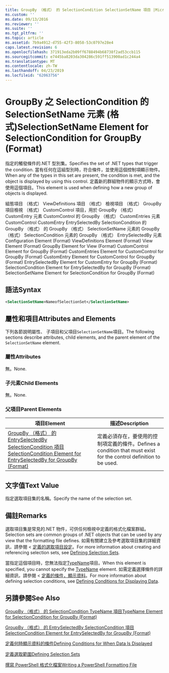 ```yaml
---
title: GroupBy （格式） 的 SelectionCondition SelectionSetName 項目 |Microsoft Docs
ms.custom: ''
ms.date: 09/13/2016
ms.reviewer: ''
ms.suite: ''
ms.tgt_pltfrm: ''
ms.topic: article
ms.assetid: 7b9a4912-d755-42f3-8058-53c0797e28e4
caps.latest.revision: 6
ms.openlocfilehash: 371913eda2b09ff6788494b68738f2ad53ccb115
ms.sourcegitcommit: e7445ba8203da304286c591ff513900ad1c244a4
ms.translationtype: MT
ms.contentlocale: zh-TW
ms.lasthandoff: 04/23/2019
ms.locfileid: "62063756"
---
```

# <a name="selectionsetname-element-for-selectioncondition-for-groupby-format"></a><span data-ttu-id="403b6-102">GroupBy 之 SelectionCondition 的 SelectionSetName 元素 (格式)</span><span class="sxs-lookup"><span data-stu-id="403b6-102">SelectionSetName Element for SelectionCondition for GroupBy (Format)</span></span>

<span data-ttu-id="403b6-103">指定的觸發條件的.NET 型別集。</span><span class="sxs-lookup"><span data-stu-id="403b6-103">Specifies the set of .NET types that trigger the condition.</span></span> <span data-ttu-id="403b6-104">當有任何在這組型別時，符合條件，並使用這個控制項顯示物件。</span><span class="sxs-lookup"><span data-stu-id="403b6-104">When any of the types in this set are present, the condition is met, and the object is displayed by using this control.</span></span> <span data-ttu-id="403b6-105">定義新的群組物件的顯示方式時，會使用這個項目。</span><span class="sxs-lookup"><span data-stu-id="403b6-105">This element is used when defining how a new group of objects is displayed.</span></span>

<span data-ttu-id="403b6-106">組態項目 （格式） ViewDefinitions 項目 （格式） 檢視項目 （格式） GroupBy 項目檢視 （格式） CustomControl 項目，用於 GroupBy （格式） CustomEntry 元素 CustomControl 的 GroupBy （格式） CustomEntries 元素CustomControl CustomEntry EntrySelectedBy SelectionCondition 的 GroupBy （格式） 的 GroupBy （格式） SelectionSetName 元素的 GroupBy （格式） SelectionCondition 元素的 GroupBy （格式） EntrySelectedBy 元素</span><span class="sxs-lookup"><span data-stu-id="403b6-106">Configuration Element (Format) ViewDefinitions Element (Format) View Element (Format) GroupBy Element for View (Format) CustomControl Element for GroupBy (Format) CustomEntries Element for CustomControl for GroupBy (Format) CustomEntry Element for CustomControl for GroupBy (Format) EntrySelectedBy Element for CustomEntry for GroupBy (Format) SelectionCondition Element for EntrySelectedBy for GroupBy (Format) SelectionSetName Element for SelectionCondition for GroupBy (Format)</span></span>

## <a name="syntax"></a><span data-ttu-id="403b6-107">語法</span><span class="sxs-lookup"><span data-stu-id="403b6-107">Syntax</span></span>

```xml
<SelectionSetName>NameofSelectionSet</SelectionSetName>
```

## <a name="attributes-and-elements"></a><span data-ttu-id="403b6-108">屬性和項目</span><span class="sxs-lookup"><span data-stu-id="403b6-108">Attributes and Elements</span></span>

<span data-ttu-id="403b6-109">下列各節說明屬性、 子項目和父項目`SelectionSetName`項目。</span><span class="sxs-lookup"><span data-stu-id="403b6-109">The following sections describe attributes, child elements, and the parent element of the `SelectionSetName` element.</span></span>

### <a name="attributes"></a><span data-ttu-id="403b6-110">屬性</span><span class="sxs-lookup"><span data-stu-id="403b6-110">Attributes</span></span>

<span data-ttu-id="403b6-111">無。</span><span class="sxs-lookup"><span data-stu-id="403b6-111">None.</span></span>

### <a name="child-elements"></a><span data-ttu-id="403b6-112">子元素</span><span class="sxs-lookup"><span data-stu-id="403b6-112">Child Elements</span></span>

<span data-ttu-id="403b6-113">無。</span><span class="sxs-lookup"><span data-stu-id="403b6-113">None.</span></span>

### <a name="parent-elements"></a><span data-ttu-id="403b6-114">父項目</span><span class="sxs-lookup"><span data-stu-id="403b6-114">Parent Elements</span></span>

|<span data-ttu-id="403b6-115">項目</span><span class="sxs-lookup"><span data-stu-id="403b6-115">Element</span></span>|<span data-ttu-id="403b6-116">描述</span><span class="sxs-lookup"><span data-stu-id="403b6-116">Description</span></span>|
|-------------|-----------------|
|[<span data-ttu-id="403b6-117">GroupBy （格式） 的 EntrySelectedBy SelectionCondition 項目</span><span class="sxs-lookup"><span data-stu-id="403b6-117">SelectionCondition Element for EntrySelectedBy for GroupBy (Format)</span></span>](./selectioncondition-element-for-entryselectedby-for-groupby-format.md)|<span data-ttu-id="403b6-118">定義必須存在，要使用的控制項定義的條件。</span><span class="sxs-lookup"><span data-stu-id="403b6-118">Defines a condition that must exist for the control definition to be used.</span></span>|

## <a name="text-value"></a><span data-ttu-id="403b6-119">文字值</span><span class="sxs-lookup"><span data-stu-id="403b6-119">Text Value</span></span>

<span data-ttu-id="403b6-120">指定選取項目集的名稱。</span><span class="sxs-lookup"><span data-stu-id="403b6-120">Specify the name of the selection set.</span></span>

## <a name="remarks"></a><span data-ttu-id="403b6-121">備註</span><span class="sxs-lookup"><span data-stu-id="403b6-121">Remarks</span></span>

<span data-ttu-id="403b6-122">選取項目集是常見的.NET 物件，可供任何檢視中定義的格式化檔案群組。</span><span class="sxs-lookup"><span data-stu-id="403b6-122">Selection sets are common groups of .NET objects that can be used by any view that the formatting file defines.</span></span> <span data-ttu-id="403b6-123">如需有關建立及參考選取項目集的詳細資訊，請參閱 <<c0> [ 定義的選取項目設定](./defining-selection-sets.md)。</span><span class="sxs-lookup"><span data-stu-id="403b6-123">For more information about creating and referencing selection sets, see [Defining Selection Sets](./defining-selection-sets.md).</span></span>

<span data-ttu-id="403b6-124">當指定這個項目時，您無法指定[TypeName](./typename-element-for-selectioncondition-for-groupby-format.md)項目。</span><span class="sxs-lookup"><span data-stu-id="403b6-124">When this element is specified, you cannot specify the [TypeName](./typename-element-for-selectioncondition-for-groupby-format.md) element.</span></span> <span data-ttu-id="403b6-125">如需定義選擇條件的詳細資訊，請參閱 <<c0> [ 定義的條件，顯示資料](./defining-conditions-for-displaying-data.md)。</span><span class="sxs-lookup"><span data-stu-id="403b6-125">For more information about defining selection conditions, see [Defining Conditions for Displaying Data](./defining-conditions-for-displaying-data.md).</span></span>

## <a name="see-also"></a><span data-ttu-id="403b6-126">另請參閱</span><span class="sxs-lookup"><span data-stu-id="403b6-126">See Also</span></span>

[<span data-ttu-id="403b6-127">GroupBy （格式） 的 SelectionCondition TypeName 項目</span><span class="sxs-lookup"><span data-stu-id="403b6-127">TypeName Element for SelectionCondition for GroupBy (Format)</span></span>](./typename-element-for-selectioncondition-for-groupby-format.md)

[<span data-ttu-id="403b6-128">GroupBy （格式） 的 EntrySelectedBy SelectionCondition 項目</span><span class="sxs-lookup"><span data-stu-id="403b6-128">SelectionCondition Element for EntrySelectedBy for GroupBy (Format)</span></span>](./selectioncondition-element-for-entryselectedby-for-groupby-format.md)

[<span data-ttu-id="403b6-129">定義何時顯示資料的條件</span><span class="sxs-lookup"><span data-stu-id="403b6-129">Defining Conditions for When Data Is Displayed</span></span>](./defining-conditions-for-displaying-data.md)

[<span data-ttu-id="403b6-130">定義選取範圍</span><span class="sxs-lookup"><span data-stu-id="403b6-130">Defining Selection Sets</span></span>](./defining-selection-sets.md)

[<span data-ttu-id="403b6-131">撰寫 PowerShell 格式化檔案</span><span class="sxs-lookup"><span data-stu-id="403b6-131">Writing a PowerShell Formatting File</span></span>](./writing-a-powershell-formatting-file.md)
